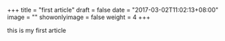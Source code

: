+++
title = "first article"
draft = false
date = "2017-03-02T11:02:13+08:00"
image = ""
showonlyimage = false
weight = 4
+++

this is my first article
